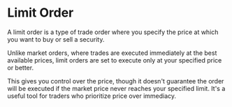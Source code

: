 # Limit Order

A limit order is a type of trade order where you specify the price at which you want to buy or sell a security.

Unlike market orders, where trades are executed immediately at the best available prices, limit orders are set to execute only at your specified price or better.

This gives you control over the price, though it doesn't guarantee the order will be executed if the market price never reaches your specified limit. It's a useful tool for traders who prioritize price over immediacy.
